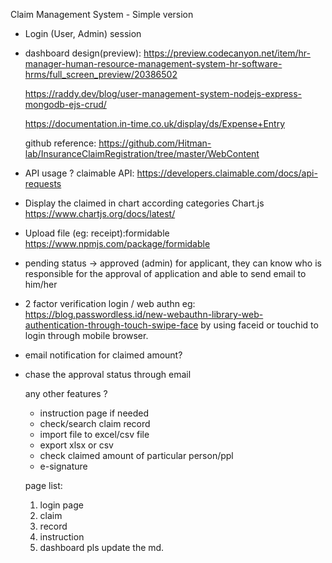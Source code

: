 Claim Management System - Simple version

- Login (User, Admin)
  session
  
- dashboard design(preview):
  https://preview.codecanyon.net/item/hr-manager-human-resource-management-system-hr-software-hrms/full_screen_preview/20386502

  https://raddy.dev/blog/user-management-system-nodejs-express-mongodb-ejs-crud/
  
  https://documentation.in-time.co.uk/display/ds/Expense+Entry
  
  github reference:
  https://github.com/Hitman-lab/InsuranceClaimRegistration/tree/master/WebContent

- API usage ?
  claimable API:
  https://developers.claimable.com/docs/api-requests

- Display the claimed in chart according categories
  Chart.js
  https://www.chartjs.org/docs/latest/

- Upload file (eg: receipt):formidable
  https://www.npmjs.com/package/formidable

- pending status -> approved (admin)
for applicant, they can know who is responsible for the approval of application and able to send email to him/her
- 2 factor verification login / web authn eg: https://blog.passwordless.id/new-webauthn-library-web-authentication-through-touch-swipe-face
by using faceid or touchid to login through mobile browser.

- email notification for claimed amount?
- chase the approval status through email 

  any other features ?
  - instruction page if needed
  - check/search claim record
  - import file to excel/csv file 
  - export xlsx or csv 
  - check claimed amount of particular person/ppl
  - e-signature
  
  page list:
  1. login page
  2. claim
  3. record
  4. instruction
  5. dashboard
  pls update the md.
